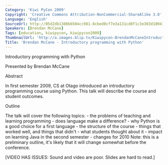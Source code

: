```yaml
---
Category: 'Kiwi PyCon 2009'
Copyright: 'Creative Commons Attribution-NonCommercial-ShareAlike 3.0'
Language: 'English'
SourceUrl: http://05d2db1380b6504cc981-8cbed8cf7e3a131cd8f1c3e383d10041.r93.cf2.rackcdn.com/kiwi-pycon-2009/124_brendan-mccane-introductory-programming-with-python.flv
Speakers: [Brendan McCane]
Tags: [education, kiwipycon, kiwipycon2009]
ThumbnailUrl: 'http://a.images.blip.tv/Kiwipycon-BrendanMcCaneIntroductoryProgrammingWithPython306-471.jpg'
Title: 'Brendan McCane - Introductory programming with Python'
---
```

Introductory programming with Python

Presented by Brendan McCane

Abstract

In first semester 2009, CS at Otago introduced an introductory programming
course using Python. This talk will describe the course and student outcomes.

Outline

The talk will cover the following topics: - the problems of teaching and
learning programming - does language make a difference? - why Python is a good
choice for a first language - the structure of the course - things that worked
well, and things that didn't - what students thought about it - impact on
learning Java in the second semester - changes for 2010 Note: this is a
preliminary outline, it's likely that it will change somewhat before the
conference.

[VIDEO HAS ISSUES: Sound and video are poor. Slides are hard to read.]
